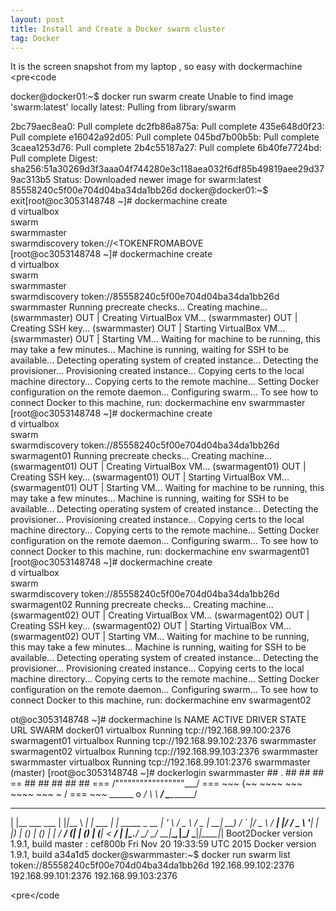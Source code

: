 ```yaml
---
layout: post
title: Install and Create a Docker swarm cluster
tag: Docker
---
```


It is the screen snapshot from my laptop , so easy with dockermachine
<pre<code

docker@docker01:~$ docker run swarm create
Unable to find image 'swarm:latest' locally
latest: Pulling from library/swarm

2bc79aec8ea0: Pull complete 
dc2fb86a875a: Pull complete 
435e648d0f23: Pull complete 
e16042a92d05: Pull complete 
045bd7b00b5b: Pull complete 
3caea1253d76: Pull complete 
2b4c55187a27: Pull complete 
6b40fe7724bd: Pull complete 
Digest: sha256:51a30269d3f3aaa04f744280e3c118aea032f6df85b49819aee29d379ac313b5
Status: Downloaded newer image for swarm:latest
85558240c5f00e704d04ba34da1bb26d
docker@docker01:~$ exit[root@oc3053148748 ~]# dockermachine create \
         d virtualbox \
         swarm \
         swarmmaster \
         swarmdiscovery token://<TOKENFROMABOVE \
[root@oc3053148748 ~]# dockermachine create \
         d virtualbox \
         swarm \
         swarmmaster \
         swarmdiscovery token://85558240c5f00e704d04ba34da1bb26d \
         swarmmaster
Running precreate checks...
Creating machine...
(swarmmaster) OUT | Creating VirtualBox VM...
(swarmmaster) OUT | Creating SSH key...
(swarmmaster) OUT | Starting VirtualBox VM...
(swarmmaster) OUT | Starting VM...
Waiting for machine to be running, this may take a few minutes...
Machine is running, waiting for SSH to be available...
Detecting operating system of created instance...
Detecting the provisioner...
Provisioning created instance...
Copying certs to the local machine directory...
Copying certs to the remote machine...
Setting Docker configuration on the remote daemon...
Configuring swarm...
To see how to connect Docker to this machine, run: dockermachine env swarmmaster
[root@oc3053148748 ~]# dockermachine create \
     d virtualbox \
     swarm \
     swarmdiscovery token://85558240c5f00e704d04ba34da1bb26d \
     swarmagent01
Running precreate checks...
Creating machine...
(swarmagent01) OUT | Creating VirtualBox VM...
(swarmagent01) OUT | Creating SSH key...
(swarmagent01) OUT | Starting VirtualBox VM...
(swarmagent01) OUT | Starting VM...
Waiting for machine to be running, this may take a few minutes...
Machine is running, waiting for SSH to be available...
Detecting operating system of created instance...
Detecting the provisioner...
Provisioning created instance...
Copying certs to the local machine directory...
Copying certs to the remote machine...
Setting Docker configuration on the remote daemon...
Configuring swarm...
To see how to connect Docker to this machine, run: dockermachine env swarmagent01
[root@oc3053148748 ~]# dockermachine create \
     d virtualbox \
     swarm \
     swarmdiscovery token://85558240c5f00e704d04ba34da1bb26d \
     swarmagent02
Running precreate checks...
Creating machine...
(swarmagent02) OUT | Creating VirtualBox VM...
(swarmagent02) OUT | Creating SSH key...
(swarmagent02) OUT | Starting VirtualBox VM...
(swarmagent02) OUT | Starting VM...
Waiting for machine to be running, this may take a few minutes...
Machine is running, waiting for SSH to be available...
Detecting operating system of created instance...
Detecting the provisioner...
Provisioning created instance...
Copying certs to the local machine directory...
Copying certs to the remote machine...
Setting Docker configuration on the remote daemon...
Configuring swarm...
To see how to connect Docker to this machine, run: dockermachine env swarmagent02

ot@oc3053148748 ~]# dockermachine ls
NAME             ACTIVE   DRIVER       STATE     URL                         SWARM
docker01                 virtualbox   Running   tcp://192.168.99.100:2376   
swarmagent01           virtualbox   Running   tcp://192.168.99.102:2376   swarmmaster
swarmagent02           virtualbox   Running   tcp://192.168.99.103:2376   swarmmaster
swarmmaster             virtualbox   Running   tcp://192.168.99.101:2376   swarmmaster (master)
[root@oc3053148748 ~]# dockerlogin swarmmaster
                        ##         .
                  ## ## ##        ==
               ## ## ## ## ##    ===
           /"""""""""""""""""\___/ ===
      ~~~ {~~ ~~~~ ~~~ ~~~~ ~~~ ~ /  === ~~~
           \______ o           __/
             \    \         __/
              \____\_______/
 _                 _   ____     _            _
| |__   ___   ___ | |_|___ \ __| | ___   ___| | _____ _ __
| '_ \ / _ \ / _ \| __| __) / _` |/ _ \ / __| |/ / _ \ '__|
| |_) | (_) | (_) | |_ / __/ (_| | (_) | (__|   <  __/ |
|_.__/ \___/ \___/ \__|_____\__,_|\___/ \___|_|\_\___|_|
Boot2Docker version 1.9.1, build master : cef800b  Fri Nov 20 19:33:59 UTC 2015
Docker version 1.9.1, build a34a1d5
docker@swarmmaster:~$ docker run swarm list token://85558240c5f00e704d04ba34da1bb26d
192.168.99.102:2376
192.168.99.101:2376
192.168.99.103:2376

<pre</code
